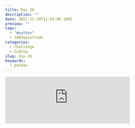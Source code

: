 ```yaml
---
title: Day 26
description: ""
date: 2022-12-29T11:58:00.188Z
preview: ""
tags:
  - "#python"
  - 100daysofcode
categories:
  - Challenge
  - Coding
slug: day-26
keywords:
  - pandas
---
```

<iframe src="https://mastodontech.de/@larnius/109599076910558691/embed" class="mastodon-embed" style="max-width: 100%; border: 0" width="400" allowfullscreen="allowfullscreen"></iframe><script src="https://mastodontech.de/embed.js" async="async"></script>